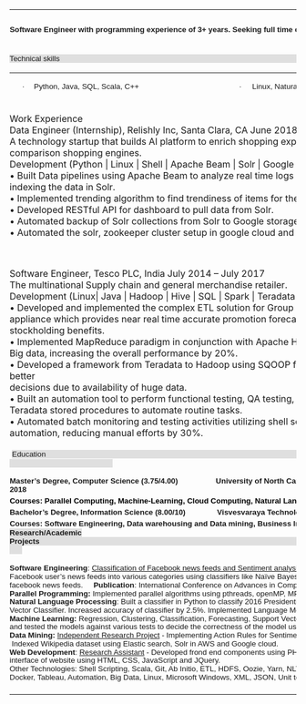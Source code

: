 <table style="border-collapse: collapse; border: none;" width="763">
<tbody>
<tr style="height: 50.85pt;">
<td style="width: 572.0pt; border: none; padding: 0in 0in 0in 0in; height: 50.85pt;" width="763">
<h1 style="line-height: 12.85pt; tab-stops: 460.95pt; margin: 3.5pt -9.0pt .0001pt 0in;"><span style="font-size: 14px; font-weight: 400;"><span style="font-size: 18.0pt; font-family: 'Calibri',sans-serif;">&nbsp; &nbsp; </span></span></h1>
<h1 style="line-height: 12.85pt; tab-stops: 460.95pt; margin: 3.5pt .7pt .0001pt .1pt;"><strong><span style="font-size: 14px;"><span style="font-size: 10.0pt; font-family: 'Calibri',sans-serif;">Software Engineer</span><span style="font-size: 10.0pt; font-family: 'Calibri',sans-serif;"> with programming experience of 3+ years. Seeking full time opportunities in Software/Data Engineering.</span></span></strong></h1>
<p style="margin-top: .05pt; line-height: 12.85pt; tab-stops: 372.95pt;">&nbsp;</p>
<p style="margin-top: .05pt; line-height: 12.85pt; tab-stops: 372.95pt;"><span style="font-size: 10.0pt; font-family: 'Calibri',sans-serif; background: #DFDFDF;">Technical skills&nbsp; &nbsp; &nbsp; &nbsp; &nbsp; &nbsp; &nbsp; &nbsp; &nbsp; &nbsp; &nbsp; &nbsp; &nbsp; &nbsp; &nbsp; &nbsp; &nbsp; &nbsp; &nbsp; &nbsp; &nbsp; &nbsp; &nbsp; &nbsp; &nbsp; &nbsp; &nbsp; &nbsp; &nbsp; &nbsp; &nbsp; &nbsp; &nbsp; &nbsp; &nbsp; &nbsp; &nbsp; &nbsp; &nbsp; &nbsp; &nbsp; &nbsp; &nbsp; &nbsp; &nbsp; &nbsp; &nbsp; &nbsp; &nbsp; &nbsp; &nbsp; &nbsp; &nbsp; &nbsp; &nbsp; &nbsp; &nbsp; &nbsp; &nbsp; &nbsp; &nbsp; &nbsp; &nbsp; &nbsp; &nbsp; &nbsp; &nbsp;</span></p>
<table style="border-collapse: collapse; border: none; height: 55px;" width="762">
<tbody>
<tr style="height: 20.25pt;">
<td style="width: 357.6px; padding: 0in 5.4pt; height: 20px;">
<p style="margin-left: 27.6pt; text-indent: -16.5pt; line-height: 115%;"><span style="font-size: 10.0pt; line-height: 115%; font-family: Symbol;">&middot;<span style="font: 7.0pt 'Times New Roman';">&nbsp;&nbsp;&nbsp;&nbsp;&nbsp;&nbsp; </span></span><span style="font-size: 10.0pt; line-height: 115%; font-family: 'Calibri',sans-serif;">Python, Java, SQL, Scala, C++ </span></p>
</td>
<td style="width: 372.8px; padding: 0in 5.4pt; height: 20px;">
<p style="margin-left: .5in; text-indent: -.25in; line-height: 115%;"><span style="font-size: 10.0pt; line-height: 115%; font-family: Symbol;">&middot;<span style="font: 7.0pt 'Times New Roman';">&nbsp;&nbsp;&nbsp;&nbsp;&nbsp;&nbsp;&nbsp; </span></span><span style="font-size: 10.0pt; line-height: 115%; font-family: 'Calibri',sans-serif;">Linux, Natural Language Processing</span></p>
</td>
</tr>
<tr style="height: 17.55pt;">
<td style="width: 357.6px; padding: 0in 5.4pt; height: 17px;">
<p style="margin-left: 27.6pt; text-indent: -16.5pt; line-height: 115%;"><span style="font-size: 10.0pt; line-height: 115%; font-family: Symbol;">&middot;<span style="font: 7.0pt 'Times New Roman';">&nbsp;&nbsp;&nbsp;&nbsp;&nbsp;&nbsp; </span></span><span style="font-size: 10.0pt; line-height: 115%; font-family: 'Calibri',sans-serif;">Hadoop, MapReduce, Spark, Hive, Solr</span></p>
</td>
<td style="width: 372.8px; padding: 0in 5.4pt; height: 17px;">
<p style="margin-left: .5in; text-indent: -.25in; line-height: 115%;"><span style="font-size: 10.0pt; line-height: 115%; font-family: Symbol;">&middot;<span style="font: 7.0pt 'Times New Roman';">&nbsp;&nbsp;&nbsp;&nbsp;&nbsp;&nbsp;&nbsp; </span></span><span style="font-size: 10.0pt; line-height: 115%; font-family: 'Calibri',sans-serif;">AWS (S3, EC2, EMR), Google Cloud</span></p>
</td>
</tr>
<tr style="height: 18.45pt;">
<td style="width: 357.6px; padding: 0in 5.4pt; height: 18px;">
<p style="margin-left: 27.6pt; text-indent: -16.5pt; line-height: 115%;"><span style="font-size: 10.0pt; line-height: 115%; font-family: Symbol;">&middot;<span style="font: 7.0pt 'Times New Roman';">&nbsp;&nbsp;&nbsp;&nbsp;&nbsp;&nbsp; </span></span><span style="font-size: 10.0pt; line-height: 115%; font-family: 'Calibri',sans-serif;">HiveQL, PostgreSQL, Teradata, MySQL</span></p>
</td>
<td style="width: 372.8px; padding: 0in 5.4pt; height: 18px;">
<p style="text-indent: -.25in; line-height: 115%; margin: 0in 11.4pt .0001pt .5in;"><span style="font-size: 10.0pt; line-height: 115%; font-family: Symbol;">&middot;<span style="font: 7.0pt 'Times New Roman';">&nbsp;&nbsp;&nbsp;&nbsp;&nbsp;&nbsp;&nbsp; </span></span><span style="font-size: 10.0pt; line-height: 115%; font-family: 'Calibri',sans-serif;">Javascript, php, Git, Docker, Tableau </span></p>
</td>
</tr>
</tbody>
</table>
<p>Work Experience <br />Data Engineer (Internship), Relishly Inc, Santa Clara, CA June 2018- Aug 2018<br />A technology startup that builds AI platform to enrich shopping experiences for e-commerce stores, retailers, comparison shopping engines. <br />Development (Python | Linux | Shell | Apache Beam | Solr | Google Cloud)<br />&bull; Built Data pipelines using Apache Beam to analyze real time logs of e-commerce website to create analytics indexing the data in Solr. <br />&bull; Implemented trending algorithm to find trendiness of items for the e-commerce platform using rolling z-score.<br />&bull; Developed RESTful API for dashboard to pull data from Solr.<br />&bull; Automated backup of Solr collections from Solr to Google storage.<br />&bull; Automated the solr, zookeeper cluster setup in google cloud and implemented disaster recovery during downtime.</p>
<p>&nbsp;</p>
<p>Software Engineer, Tesco PLC, India July 2014 &ndash; July 2017<br />The multinational Supply chain and general merchandise retailer.<br />Development (Linux| Java | Hadoop | Hive | SQL | Spark | Teradata | ETL)<br />&bull; Developed and implemented the complex ETL solution for Group Promotional Forecasting model for store appliance which provides near real time accurate promotion forecasting to deliver availability, waste and stockholding benefits.<br />&bull; Implemented MapReduce paradigm in conjunction with Apache Hadoop to parallelly execute complex operation on Big data, increasing the overall performance by 20%.<br />&bull; Developed a framework from Teradata to Hadoop using SQOOP for live Archival of data, which helped in making better<br />decisions due to availability of huge data.<br />&bull; Built an automation tool to perform functional testing, QA testing, referential integrity checks using Java and Teradata stored procedures to automate routine tasks.<br />&bull; Automated batch monitoring and testing activities utilizing shell scripting and python programming to drive automation, reducing manual efforts by 30%.</p>
<p>&nbsp;<span style="font-size: 10.0pt; font-family: 'Calibri',sans-serif; background: #DFDFDF;">Education&nbsp;&nbsp;&nbsp;&nbsp;&nbsp;&nbsp;&nbsp;&nbsp;&nbsp;&nbsp;&nbsp;&nbsp;&nbsp;&nbsp;&nbsp;&nbsp;&nbsp;&nbsp;&nbsp;&nbsp;&nbsp;&nbsp;&nbsp;&nbsp;&nbsp;&nbsp;&nbsp;&nbsp;&nbsp;&nbsp;&nbsp;&nbsp;&nbsp;&nbsp;&nbsp;&nbsp;&nbsp;&nbsp;&nbsp;&nbsp;&nbsp;&nbsp;&nbsp;&nbsp;&nbsp;&nbsp;&nbsp;&nbsp;&nbsp;&nbsp;&nbsp;&nbsp;&nbsp;&nbsp;&nbsp;&nbsp;&nbsp;&nbsp;&nbsp;&nbsp;&nbsp;&nbsp;&nbsp;&nbsp;&nbsp;&nbsp;&nbsp;&nbsp;&nbsp;&nbsp;&nbsp;&nbsp;&nbsp;&nbsp;&nbsp;&nbsp;&nbsp;&nbsp;&nbsp;&nbsp;&nbsp;&nbsp;&nbsp;&nbsp;&nbsp;&nbsp;&nbsp;&nbsp;&nbsp;&nbsp;&nbsp;&nbsp;&nbsp;&nbsp;&nbsp;&nbsp;&nbsp;&nbsp;&nbsp;&nbsp;&nbsp;&nbsp;&nbsp;&nbsp;&nbsp;&nbsp;&nbsp;&nbsp;&nbsp;&nbsp;&nbsp;&nbsp;&nbsp;&nbsp;&nbsp;&nbsp;&nbsp;&nbsp;&nbsp;&nbsp;&nbsp;&nbsp;&nbsp;&nbsp;&nbsp;&nbsp;&nbsp;&nbsp;&nbsp;&nbsp;&nbsp;&nbsp;&nbsp;&nbsp;&nbsp;&nbsp;&nbsp;&nbsp;&nbsp;&nbsp;&nbsp;&nbsp;&nbsp;&nbsp;&nbsp;&nbsp;&nbsp;&nbsp;&nbsp;&nbsp;&nbsp;&nbsp;&nbsp;&nbsp;&nbsp;&nbsp;&nbsp;&nbsp;&nbsp;&nbsp;&nbsp;&nbsp;&nbsp;&nbsp;&nbsp;&nbsp;&nbsp;&nbsp;&nbsp;&nbsp;&nbsp;&nbsp;&nbsp;&nbsp;&nbsp;&nbsp;&nbsp;&nbsp;&nbsp;&nbsp; &nbsp;&nbsp;&nbsp;&nbsp;&nbsp;&nbsp;&nbsp;&nbsp;&nbsp;&nbsp;&nbsp;&nbsp;&nbsp;&nbsp;&nbsp;&nbsp;&nbsp;&nbsp;&nbsp;&nbsp;&nbsp;&nbsp;&nbsp;&nbsp;&nbsp;&nbsp;&nbsp;&nbsp;&nbsp;&nbsp;&nbsp;&nbsp;&nbsp;&nbsp;&nbsp;&nbsp;&nbsp;&nbsp;&nbsp;&nbsp;&nbsp;&nbsp; &nbsp;&nbsp;&nbsp;&nbsp;&nbsp;&nbsp;</span></p>
<h1 style="line-height: 115%; tab-stops: 460.95pt; margin: 3.5pt -54.6pt .0001pt .1pt;"><span style="font-size: 10.0pt; line-height: 115%; font-family: 'Calibri',sans-serif;">Master&rsquo;s Degree, Computer Science</span><span style="font-size: 10.0pt; line-height: 115%; font-family: 'Calibri',sans-serif;"> (3.75/4.00) &nbsp;&nbsp;&nbsp;&nbsp;&nbsp;&nbsp;&nbsp;&nbsp;&nbsp;&nbsp;&nbsp;&nbsp;&nbsp;&nbsp;&nbsp;&nbsp;&nbsp;University of North Carolina at Charlotte&nbsp;&nbsp;&nbsp;&nbsp; &nbsp;</span><span style="font-size: 10.0pt; line-height: 115%; font-family: 'Calibri',sans-serif;">Expected Graduation: December 2018</span><span style="font-size: 10.0pt; line-height: 115%; font-family: 'Calibri',sans-serif;">&nbsp;&nbsp;&nbsp;&nbsp;&nbsp;&nbsp;&nbsp;&nbsp;&nbsp;&nbsp;&nbsp;&nbsp;&nbsp;&nbsp;&nbsp;&nbsp;&nbsp;&nbsp;&nbsp;&nbsp;&nbsp;&nbsp;&nbsp;&nbsp;&nbsp; </span></h1>
<h1 style="line-height: 115%; tab-stops: 460.95pt; margin: 3.5pt -54.6pt .0001pt .1pt;"><span style="font-size: 10.0pt; line-height: 115%; font-family: 'Calibri',sans-serif; color: black;">Courses: Parallel Computing, Machine-Learning, Cloud Computing, Natural Language Processing, Big Data analytics</span></h1>
<h1 style="line-height: 115%; tab-stops: 460.95pt; margin: 3.5pt -54.6pt .0001pt .1pt;"><span style="font-size: 10.0pt; line-height: 115%; font-family: 'Calibri',sans-serif;">Bachelor&rsquo;s Degree</span><span style="font-size: 10.0pt; line-height: 115%; font-family: 'Calibri',sans-serif;">, Information Science (8.00/10) &nbsp;&nbsp;&nbsp;&nbsp;&nbsp;&nbsp;&nbsp;&nbsp;&nbsp;&nbsp;&nbsp;</span><span style="font-size: 10.0pt; line-height: 115%; font-family: 'Calibri',sans-serif;">&nbsp;&nbsp;&nbsp;</span><span style="font-size: 10.0pt; line-height: 115%; font-family: 'Calibri',sans-serif;">Visvesvaraya Technological University, India &nbsp;&nbsp;&nbsp;&nbsp;&nbsp;&nbsp;</span><span style="font-size: 10.0pt; line-height: 115%; font-family: 'Calibri',sans-serif;">&nbsp;&nbsp;&nbsp;&nbsp;&nbsp;&nbsp;&nbsp;&nbsp;&nbsp;&nbsp;&nbsp;&nbsp;&nbsp;&nbsp;&nbsp;&nbsp;&nbsp;&nbsp;&nbsp;&nbsp;&nbsp;&nbsp;&nbsp;&nbsp;&nbsp;&nbsp;</span><span style="font-size: 10.0pt; line-height: 115%; font-family: 'Calibri',sans-serif;">Aug 2010 &ndash; Jun 2014</span></h1>
<h1 style="line-height: 115%; tab-stops: 460.95pt; margin: 3.5pt -54.6pt .0001pt .1pt;"><span style="font-size: 10.0pt; line-height: 115%; font-family: 'Calibri',sans-serif;">Courses: Software Engineering, Data warehousing and Data mining, Business Intelligence, </span><span style="font-size: 10.0pt; line-height: 115%; font-family: 'Calibri',sans-serif; color: black;">Databases,</span><span style="font-size: 10.0pt; line-height: 115%; font-family: 'Calibri',sans-serif;"> Web Development</span><span style="font-size: 10.0pt; line-height: 115%; font-family: 'Calibri',sans-serif;">&nbsp;&nbsp;&nbsp;&nbsp;&nbsp;&nbsp;&nbsp;&nbsp; </span></h1>
<p style="margin-top: .05pt; line-height: 115%; tab-stops: 372.95pt;"><strong><span style="font-size: 10.0pt; line-height: 115%; font-family: 'Calibri',sans-serif; background: #DFDFDF;">Research/Academic Projects&nbsp;&nbsp;&nbsp;&nbsp;&nbsp;&nbsp;&nbsp;&nbsp;&nbsp;&nbsp;&nbsp;&nbsp;&nbsp;&nbsp;&nbsp;&nbsp;&nbsp;&nbsp;&nbsp;&nbsp;&nbsp;&nbsp;&nbsp;&nbsp;&nbsp;&nbsp;&nbsp;&nbsp;&nbsp;&nbsp;&nbsp;&nbsp;&nbsp;&nbsp;&nbsp;&nbsp;&nbsp;&nbsp;&nbsp;&nbsp;&nbsp;&nbsp;&nbsp;&nbsp;&nbsp;&nbsp;&nbsp;&nbsp;&nbsp;&nbsp;&nbsp;&nbsp;&nbsp;&nbsp;&nbsp;&nbsp;&nbsp;&nbsp;&nbsp;&nbsp;&nbsp;&nbsp;&nbsp;&nbsp;&nbsp;&nbsp;&nbsp;&nbsp;&nbsp;&nbsp;&nbsp;&nbsp;&nbsp;&nbsp;&nbsp;&nbsp;&nbsp;&nbsp;&nbsp;&nbsp;&nbsp;&nbsp;&nbsp;&nbsp;&nbsp;&nbsp;&nbsp;&nbsp;&nbsp;&nbsp;&nbsp;&nbsp;&nbsp;&nbsp;&nbsp;&nbsp;&nbsp;&nbsp;&nbsp;&nbsp;&nbsp;&nbsp;&nbsp;&nbsp;&nbsp;&nbsp;&nbsp;&nbsp;&nbsp;&nbsp;&nbsp;&nbsp;&nbsp;&nbsp;&nbsp;&nbsp;&nbsp;&nbsp;&nbsp;&nbsp;&nbsp;&nbsp;&nbsp;&nbsp;&nbsp;&nbsp;&nbsp;&nbsp;&nbsp;&nbsp;&nbsp;&nbsp;&nbsp;&nbsp;&nbsp;&nbsp;&nbsp;&nbsp;&nbsp;&nbsp;&nbsp;&nbsp;&nbsp;&nbsp;&nbsp;&nbsp;&nbsp;&nbsp;&nbsp;&nbsp;&nbsp;&nbsp;&nbsp;&nbsp;&nbsp;&nbsp;&nbsp;&nbsp;&nbsp;&nbsp;&nbsp;&nbsp;&nbsp;&nbsp;&nbsp;&nbsp;&nbsp;&nbsp;&nbsp;&nbsp;&nbsp;&nbsp;&nbsp;&nbsp;&nbsp;&nbsp;&nbsp;&nbsp;&nbsp;&nbsp;&nbsp;&nbsp;&nbsp;&nbsp;&nbsp;&nbsp;&nbsp;&nbsp;&nbsp;&nbsp;&nbsp;&nbsp;&nbsp;&nbsp;&nbsp;&nbsp;&nbsp;&nbsp;&nbsp;&nbsp;&nbsp;&nbsp;&nbsp;&nbsp;&nbsp;&nbsp;&nbsp;&nbsp;&nbsp;&nbsp;&nbsp;&nbsp;&nbsp;&nbsp;&nbsp;&nbsp;&nbsp;&nbsp;&nbsp;&nbsp;&nbsp;&nbsp;&nbsp; &nbsp;&nbsp;&nbsp;&nbsp;&nbsp;&nbsp;</span></strong></p>
<p style="line-height: 115%; tab-stops: 33.0pt; margin: .05pt -4.5pt .0001pt 0in;"><strong><span style="font-size: 10.0pt; line-height: 115%; font-family: 'Calibri',sans-serif;">Software Engineering</span></strong><span style="font-size: 10.0pt; line-height: 115%; font-family: 'Calibri',sans-serif;">: <u>Classification of Facebook news feeds and Sentiment analysis</u> - Developed a tool that extracts real-time data, classifies the Facebook user&rsquo;s news feeds into various categories using classifiers like Na&iuml;ve Bayes, SVM, Logistic Regression and perform sentiment analysis on facebook news feeds. &nbsp;&nbsp;&nbsp;&nbsp;<strong>Publication</strong>: International Conference on Advances in Computing, Communications and Informatics</span></p>
<p style="line-height: 110%; tab-stops: 33.0pt; margin: .05pt -4.5pt .0001pt 0in;"><strong><span style="font-size: 10.0pt; line-height: 110%; font-family: 'Calibri',sans-serif;">Parallel Programming: </span></strong><span style="font-size: 10.0pt; line-height: 110%; font-family: 'Calibri',sans-serif;">Implemented parallel algorithms using pthreads, openMP, MPI and analyzed speedup of various algorithms. </span></p>
<p style="line-height: 110%; tab-stops: 33.0pt; margin: .05pt -4.5pt .0001pt 0in;"><strong><span style="font-size: 10.0pt; line-height: 110%; font-family: 'Calibri',sans-serif;">Natural Language Processing</span></strong><span style="font-size: 10.0pt; line-height: 110%; font-family: 'Calibri',sans-serif;">: Built a classifier in Python to classify 2016 Presidential debate using Multinomial Naive Bayes Classifier and Support Vector Classifier. Increased accuracy of classifier by 2.5%. Implemented Language Model and spell checker in python.</span></p>
<p style="line-height: 110%; tab-stops: 33.0pt; margin: .05pt -4.5pt .0001pt 0in;"><strong><span style="font-size: 10.0pt; line-height: 110%; font-family: 'Calibri',sans-serif;">Machine Learning:</span></strong><span style="font-size: 10.0pt; line-height: 110%; font-family: 'Calibri',sans-serif;"> Regression, Clustering, Classification, Forecasting, Support Vector Machines and Artificial Neural Network on various datasets and tested the models against various tests to decide the correctness of the model using Python.</span></p>
<p style="line-height: 110%; tab-stops: 33.0pt; margin: .05pt -4.5pt .0001pt 0in;"><strong><span style="font-size: 10.0pt; line-height: 110%; font-family: 'Calibri',sans-serif;">Data Mining: </span></strong><u><span style="font-size: 10.0pt; line-height: 110%; font-family: 'Calibri',sans-serif;">Independent Research Project</span></u><span style="font-size: 10.0pt; line-height: 110%; font-family: 'Calibri',sans-serif;"> - Implementing Action Rules for Sentiment analysis on Twitter data using Spark. </span></p>
<p style="line-height: 110%; tab-stops: 33.0pt; margin: .05pt -4.5pt .0001pt 0in;"><strong><span style="font-size: 10.0pt; line-height: 110%; font-family: 'Calibri',sans-serif;">&nbsp;</span></strong><span style="font-size: 10.0pt; line-height: 110%; font-family: 'Calibri',sans-serif;">Indexed Wikipedia dataset using Elastic search, Solr in AWS and Google cloud.</span></p>
<p style="line-height: 110%; tab-stops: 33.0pt; margin: .05pt -4.5pt .0001pt 0in;"><strong><span style="font-size: 10.0pt; line-height: 110%; font-family: 'Calibri',sans-serif;">Web Development</span></strong><span style="font-size: 10.0pt; line-height: 110%; font-family: 'Calibri',sans-serif;">: <u>Research Assistant</u> - Developed frond end components using PHP, HTML &amp; javascript in Laravel framework. Fabricated the interface of website using HTML, CSS, JavaScript and JQuery. </span></p>
<p style="line-height: 110%; tab-stops: 33.0pt; margin: .05pt -4.5pt .0001pt 0in;"><span style="font-size: 10.0pt; line-height: 110%; font-family: 'Calibri',sans-serif;">Other Technologies: Shell Scripting, Scala, Git, Ab Initio, ETL, HDFS, Oozie, Yarn, NLTK, Numpy, Pandas, Sci-kit learn, Git, TensorFlow, Anaconda, Docker, Tableau, Automation, Big Data, Linux, Microsoft Windows, XML, JSON, Unit testing, Pytest, Performance testing.</span></p>
</td>
</tr>
<tr>
<td style="width: 572pt; border: none; padding: 0in;">
<h1 style="line-height: 12.85pt; tab-stops: 460.95pt; margin: 3.5pt -9.0pt .0001pt 0in;"><span style="font-size: 14px; font-weight: 400;"><span style="font-size: 18.0pt; font-family: 'Calibri',sans-serif;">&nbsp;</span></span></h1>
</td>
</tr>
</tbody>
</table>
